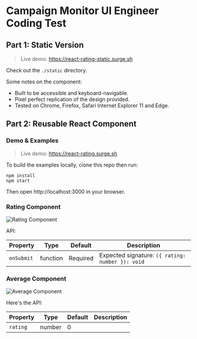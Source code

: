 # Campaign Monitor UI Engineer Coding Test

## Part 1: Static Version

> Live demo: https://react-rating-static.surge.sh

Check out the `./static` directory.

Some notes on the component:

* Built to be accessible and keyboard-navigable.
* Pixel perfect replication of the design provided.
* Tested on Chrome, Firefox, Safari Internet Explorer 11 and Edge.

## Part 2: Reusable React Component

### Demo & Examples

> Live demo: https://react-rating.surge.sh

To build the examples locally, clone this repo then run:

```
npm install
npm start
```

Then open http://localhost:3000 in your browser.

### Rating Component

![Rating Component](https://i.imgur.com/BKjvmMx.jpg)

API:

| Property | Type | Default | Description |
|---|---|---|---|
| `onSubmit` | function | Required | Expected signature: `({ rating: number }): void` |

### Average Component

![Average Component](https://i.imgur.com/3RiSeQo.jpg)

Here's the API:

| Property | Type | Default | Description |
|---|---|---|---|
| `rating` | number | 0 |  |
